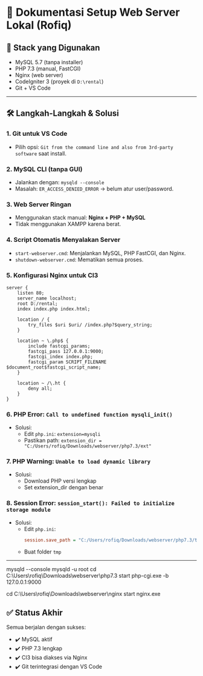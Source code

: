 # 📄 Dokumentasi Setup Web Server Lokal (Rofiq)

## 🧩 Stack yang Digunakan
- MySQL 5.7 (tanpa installer)
- PHP 7.3 (manual, FastCGI)
- Nginx (web server)
- CodeIgniter 3 (proyek di `D:\rental`)
- Git + VS Code

---

## 🛠️ Langkah-Langkah & Solusi

### 1. Git untuk VS Code
- Pilih opsi: `Git from the command line and also from 3rd-party software` saat install.

### 2. MySQL CLI (tanpa GUI)
- Jalankan dengan: `mysqld --console`
- Masalah: `ER_ACCESS_DENIED_ERROR` → belum atur user/password.

### 3. Web Server Ringan
- Menggunakan stack manual: **Nginx + PHP + MySQL**
- Tidak menggunakan XAMPP karena berat.

### 4. Script Otomatis Menyalakan Server
- `start-webserver.cmd`: Menjalankan MySQL, PHP FastCGI, dan Nginx.
- `shutdown-webserver.cmd`: Mematikan semua proses.

### 5. Konfigurasi Nginx untuk CI3
```nginx
server {
    listen 80;
    server_name localhost;
    root D:/rental;
    index index.php index.html;

    location / {
        try_files $uri $uri/ /index.php?$query_string;
    }

    location ~ \.php$ {
        include fastcgi_params;
        fastcgi_pass 127.0.0.1:9000;
        fastcgi_index index.php;
        fastcgi_param SCRIPT_FILENAME $document_root$fastcgi_script_name;
    }

    location ~ /\.ht {
        deny all;
    }
}
```

### 6. PHP Error: `Call to undefined function mysqli_init()`
- Solusi:
  - Edit `php.ini`: `extension=mysqli`
  - Pastikan path: `extension_dir = "C:/Users/rofiq/Downloads/webserver/php7.3/ext"`

### 7. PHP Warning: `Unable to load dynamic library`
- Solusi:
  - Download PHP versi lengkap
  - Set extension_dir dengan benar

### 8. Session Error: `session_start(): Failed to initialize storage module`
- Solusi:
  - Edit `php.ini`:
    ```ini
    session.save_path = "C:/Users/rofiq/Downloads/webserver/php7.3/tmp"
    ```
  - Buat folder `tmp`

---

mysqld --console
mysqld -u root
cd C:\Users\rofiq\Downloads\webserver\php7.3
start php-cgi.exe -b 127.0.0.1:9000

cd C:\Users\rofiq\Downloads\webserver\nginx
start nginx.exe

## ✅ Status Akhir
Semua berjalan dengan sukses:
- ✔️ MySQL aktif
- ✔️ PHP 7.3 lengkap
- ✔️ CI3 bisa diakses via Nginx
- ✔️ Git terintegrasi dengan VS Code